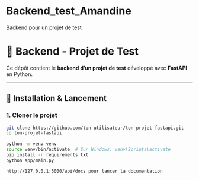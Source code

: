 # Backend_test_Amandine
Backend pour un projet de test

# 🧪 Backend - Projet de Test

Ce dépôt contient le **backend d’un projet de test** développé avec **FastAPI** en Python.

---

## 🚀 Installation & Lancement

### 1. Cloner le projet

```bash
git clone https://github.com/ton-utilisateur/ton-projet-fastapi.git
cd ton-projet-fastapi

python -m venv venv
source venv/bin/activate  # Sur Windows: venv\Scripts\activate
pip install -r requirements.txt
python app/main.py

http://127.0.0.1:5000/api/docs pour lancer la documentation